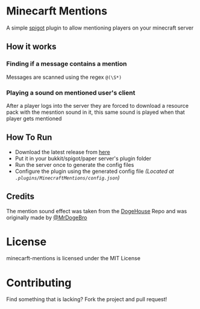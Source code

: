 # Minecarft Mentions

A simple [spigot](https://www.spigotmc.org/) plugin to allow mentioning players on your minecraft server

## How it works
### Finding if a message contains a mention
Messages are scanned using the regex `@(\S*)`
### Playing a sound on mentioned user's client
After a player logs into the server they are forced to download a resource pack with the mesntion sound in it, this same sound is played when that player gets mentioned

## How To Run
- Download the latest release from [here](https://github.com/amitojsingh366/minecraft-mentions/releases)
- Put it in your bukkit/spigot/paper server's plugin folder
- Run the server once to generate the config files
- Configure the plugin using the generated config file *(Located at `.plugins/MinecraftMentions/config.json`)*

## Credits
The mention sound effect was taken from the [DogeHouse](https://github.com/benawad/dogehouse/blob/staging/kibbeh/public/sound-effects/roomChatMention.wav) Repo and was originally made by [@MrDogeBro](https://github.com/MrDogeBro)

# License
minecarft-mentions is licensed under the MIT License

# Contributing
Find something that is lacking? Fork the project and pull request!